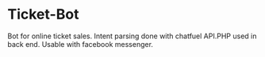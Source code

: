 # Ticket-Bot
Bot for online ticket sales. Intent parsing done with chatfuel API.PHP used in back end. Usable with facebook messenger.
